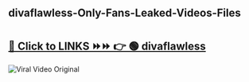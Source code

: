 
 ## divaflawless-Only-Fans-Leaked-Videos-Files

# <h2><a href="https://mediaupload.pro?divaflawless">🔗 Click to LINKS ⏩⏩ 👉 🟢 divaflawless </a></h2>

<a href="https://mediaupload.pro?divaflawless" rel="nofollow" data-target="animated-image.originalLink"><img src="https://i.ibb.co.com/xMMVF88/686577567.gif" alt="Viral Video Original" style="max-width: 100%; display: inline-block;" data-target="animated-image.originalImage"></a>